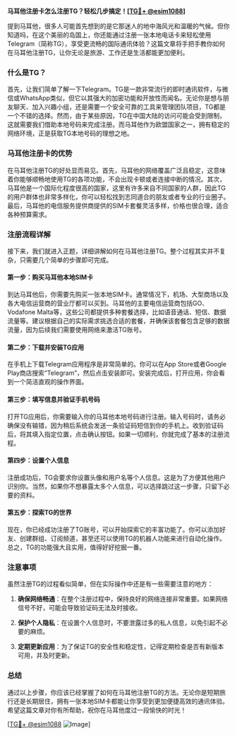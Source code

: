 **马耳他注册卡怎么注册TG？轻松几步搞定！[[TG💪+ @esim1088](https://t.me/s/esim1088)]**

提到马耳他，很多人可能首先想到的是它那迷人的地中海风光和温暖的气候。但你知道吗，在这个美丽的岛国上，你还能通过注册一张本地电话卡来轻松使用Telegram（简称TG），享受更流畅的国际通讯体验？这篇文章将手把手教你如何在马耳他注册TG，让你无论是旅游、工作还是生活都能更加便利。

### 什么是TG？

首先，让我们简单了解一下Telegram。TG是一款非常流行的即时通讯软件，与微信或WhatsApp类似，但它以其强大的加密功能和开放性而闻名。无论你是想与朋友聊天、加入兴趣小组，还是需要一个安全可靠的工具来管理团队项目，TG都是一个不错的选择。然而，由于某些原因，TG在中国大陆的访问可能会受到限制，这就需要我们借助本地号码来完成注册。而马耳他作为欧盟国家之一，拥有稳定的网络环境，正是获取TG本地号码的理想之地。

### 马耳他注册卡的优势

在马耳他注册TG的好处显而易见。首先，马耳他的网络覆盖广泛且稳定，这意味着你能够顺畅地使用TG的各项功能，不会出现卡顿或者连接中断的情况。其次，马耳他是一个国际化程度很高的国家，这里有许多来自不同国家的人群，因此TG的用户群体也非常多样化，你可以轻松找到志同道合的朋友或者专业的行业圈子。最后，马耳他的电信服务提供商提供的SIM卡套餐灵活多样，价格也很合理，适合各种预算需求。

### 注册流程详解

接下来，我们就进入正题，详细讲解如何在马耳他注册TG。整个过程其实并不复杂，只需要几个简单的步骤即可完成。

#### 第一步：购买马耳他本地SIM卡

到达马耳他后，你需要先购买一张本地SIM卡。通常情况下，机场、大型商场以及各大电信运营商的营业厅都可以买到。马耳他的主要电信运营商包括GO、Vodafone Malta等，这些公司都提供多种套餐选择，比如语音通话、短信、数据流量等。建议根据自己的实际需求挑选合适的套餐，并确保该套餐包含足够的数据流量，因为后续我们需要使用网络来激活TG账号。

#### 第二步：下载并安装TG应用

在手机上下载Telegram应用程序是非常简单的。你可以在App Store或者Google Play商店搜索“Telegram”，然后点击安装即可。安装完成后，打开应用，你会看到一个简洁直观的操作界面。

#### 第三步：填写信息并验证手机号码

打开TG应用后，你需要输入你的马耳他本地号码进行注册。输入号码时，请务必确保没有输错，因为稍后系统会发送一条验证码短信到你的手机上。收到验证码后，将其填入指定位置，点击确认按钮。如果一切顺利，你就完成了基本的注册流程。

#### 第四步：设置个人信息

注册成功后，TG会要求你设置头像和用户名等个人信息。这是为了方便其他用户识别你。当然，如果你不想暴露太多个人信息，可以选择跳过这一步骤，只留下必要的资料。

#### 第五步：探索TG的世界

现在，你已经成功注册了TG账号，可以开始探索它的丰富功能了。你可以添加好友、创建群组、订阅频道，甚至还可以使用TG的机器人功能来进行自动化操作。总之，TG的功能强大且实用，值得好好挖掘一番。

### 注意事项

虽然注册TG的过程看似简单，但在实际操作中还是有一些需要注意的地方：

1. **确保网络畅通**：在整个注册过程中，保持良好的网络连接非常重要。如果网络信号不好，可能会导致验证码无法及时接收。
   
2. **保护个人隐私**：在设置个人信息时，不要泄露过多的私人信息，以免引起不必要的麻烦。

3. **定期更新应用**：为了保证TG的安全性和稳定性，记得定期检查是否有新版本可用，并及时更新。

### 总结

通过以上步骤，你应该已经掌握了如何在马耳他注册TG的方法。无论你是短期旅行还是长期居住，拥有一张本地SIM卡都能让你享受到更加便捷高效的通讯体验。希望这篇文章对你有所帮助，祝你在马耳他度过一段愉快的时光！

[[TG💪+ @esim1088](https://t.me/s/esim1088) ![Image](https://i.postimg.cc/4NQfJmqS/Snipaste-2025-05-13-00-14-12.png)]